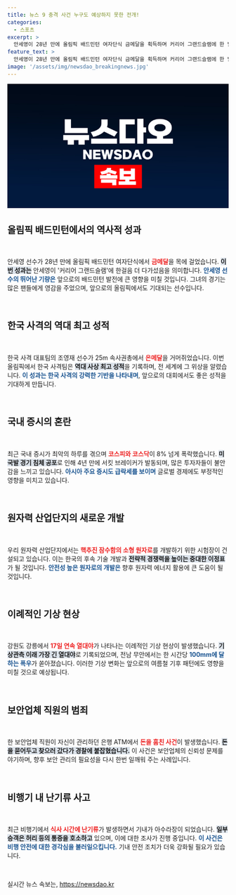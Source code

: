 ```yaml
---
title: 뉴스 9 충격 사건 누구도 예상하지 못한 전개!
categories:
  - 스포츠
excerpt: >
  안세영이 28년 만에 올림픽 배드민턴 여자단식 금메달을 획득하며 커리어 그랜드슬램에 한 발 다가섰습니다! 한국 사격팀은 역대 최고 성적을 기록하고, 국내 증시는 최악의 날을 맞았습니다.
feature_text: >
  안세영이 28년 만에 올림픽 배드민턴 여자단식 금메달을 획득하며 커리어 그랜드슬램에 한 발 다가섰습니다! 한국 사격팀은 역대 최고 성적을 기록하고, 국내 증시는 최악의 날을 맞았습니다.
image: '/assets/img/newsdao_breakingnews.jpg'
---
```


<p><img src="/assets/img/newsdao_breakingnews.jpg" alt="implanttips 속보" /></p>

<h2 data-ke-size="size26">올림픽 배드민턴에서의 역사적 성과</h2>

<p data-ke-size="size16">&nbsp;</p>

<p>안세영 선수가 28년 만에 올림픽 배드민턴 여자단식에서 <b><span style="color: #ee2323;">금메달</span></b>을 목에 걸었습니다. <b><span style="background-color: #21538527;">이번 성과는</span></b> 안세영이 '커리어 그랜드슬램'에 한걸음 더 다가섰음을 의미합니다. <b><span style="color: #1a5490;">안세영 선수의 뛰어난 기량은</span></b> 앞으로의 배드민턴 발전에 큰 영향을 미칠 것입니다. 그녀의 경기는 많은 팬들에게 영감을 주었으며, 앞으로의 올림픽에서도 기대되는 선수입니다.</p>

<p data-ke-size="size16">&nbsp;</p>

<h2 data-ke-size="size26">한국 사격의 역대 최고 성적</h2>

<p data-ke-size="size16">&nbsp;</p>

<p>한국 사격 대표팀의 조영재 선수가 25m 속사권총에서 <b><span style="color: #ee2323;">은메달</span></b>을 거머쥐었습니다. 이번 올림픽에서 한국 사격팀은 <b><span style="background-color: #21538527;">역대 사상 최고 성적</span></b>을 기록하며, 전 세계에 그 위상을 알렸습니다. <b><span style="color: #1a5490;">이 성과는 한국 사격의 강력한 기반을 나타내며</span></b>, 앞으로의 대회에서도 좋은 성적을 기대하게 만듭니다.</p>

<p data-ke-size="size16">&nbsp;</p>

<h2 data-ke-size="size26">국내 증시의 혼란</h2>

<p data-ke-size="size16">&nbsp;</p>

<p>최근 국내 증시가 최악의 하루를 겪으며 <b><span style="color: #ee2323;">코스피와 코스닥</span></b>이 8% 넘게 폭락했습니다. <b><span style="background-color: #21538527;">미국발 경기 침체 공포</span></b>로 인해 4년 만에 서킷 브레이커가 발동되며, 많은 투자자들이 불안감을 느끼고 있습니다. <b><span style="color: #1a5490;">아시아 주요 증시도 급락세를 보이며</span></b> 글로벌 경제에도 부정적인 영향을 미치고 있습니다.</p>

<p data-ke-size="size16">&nbsp;</p>

<h2 data-ke-size="size26">원자력 산업단지의 새로운 개발</h2>

<p data-ke-size="size16">&nbsp;</p>

<p>우리 원자력 산업단지에서는 <b><span style="color: #ee2323;">핵추진 잠수함의 소형 원자로</span></b>를 개발하기 위한 시험장이 건설되고 있습니다. 이는 한국의 후속 기술 개발과 <b><span style="background-color: #21538527;">전략적 경쟁력을 높이는 중대한 이정표</span></b>가 될 것입니다. <b><span style="color: #1a5490;">안전성 높은 원자로의 개발은</span></b> 향후 원자력 에너지 활용에 큰 도움이 될 것입니다.</p>

<p data-ke-size="size16">&nbsp;</p>

<h2 data-ke-size="size26">이례적인 기상 현상</h2>

<p data-ke-size="size16">&nbsp;</p>

<p>강원도 강릉에서 <b><span style="color: #ee2323;">17일 연속 열대야</span></b>가 나타나는 이례적인 기상 현상이 발생했습니다. <b><span style="background-color: #21538527;">기상관측 이래 가장 긴 열대야</span></b>로 기록되었으며, 전남 무안에서는 한 시간당 <b><span style="color: #1a5490;">100mm에 달하는 폭우</span></b>가 쏟아졌습니다. 이러한 기상 변화는 앞으로의 여름철 기후 패턴에도 영향을 미칠 것으로 예상됩니다.</p>

<p data-ke-size="size16">&nbsp;</p>

<h2 data-ke-size="size26">보안업체 직원의 범죄</h2>

<p data-ke-size="size16">&nbsp;</p>

<p>한 보안업체 직원이 자신이 관리하던 은행 ATM에서 <b><span style="color: #ee2323;">돈을 훔친 사건</span></b>이 발생했습니다. <b><span style="background-color: #21538527;">돈을 묻어두고 찾으러 갔다가 경찰에 붙잡혔습니다.</span></b> 이 사건은 보안업체의 신뢰성 문제를 야기하며, 향후 보안 관리의 필요성을 다시 한번 일깨워 주는 사례입니다.</p>

<p data-ke-size="size16">&nbsp;</p>

<h2 data-ke-size="size26">비행기 내 난기류 사고</h2>

<p data-ke-size="size16">&nbsp;</p>

<p>최근 비행기에서 <b><span style="color: #ee2323;">식사 시간에 난기류</span></b>가 발생하면서 기내가 아수라장이 되었습니다. <b><span style="background-color: #21538527;">일부 승객은 허리 등의 통증을 호소하고</span></b> 있으며, 이에 대한 조사가 진행 중입니다. <b><span style="color: #1a5490;">이 사건은 비행 안전에 대한 경각심을 불러일으킵니다.</span></b> 기내 안전 조치가 더욱 강화될 필요가 있습니다.</p>

<p data-ke-size="size16">&nbsp;</p>
실시간 뉴스 속보는, <a href="https://newsdao.kr" rel="dofollow">https://newsdao.kr</a>


